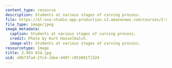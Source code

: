 ```yaml
---
content_type: resource
description: Students at various stages of carving process.
file: https://ol-ocw-studio-app-production.s3.amazonaws.com/courses/2-993-special-topics-in-mechanical-engineering-the-art-and-science-of-boat-design-january-iap-2007/a9b73fad2fc41dee4487c051601f1324_2993024.jpg
file_type: image/jpeg
image_metadata:
  caption: Students at various stages of carving process.
  credit: Photo by Kurt Hasselbalch.
  image-alt: Students at various stages of carving process.
resourcetype: Image
title: 2.993 024.jpg
uid: a9b73fad-2fc4-1dee-4487-c051601f1324
---
```

